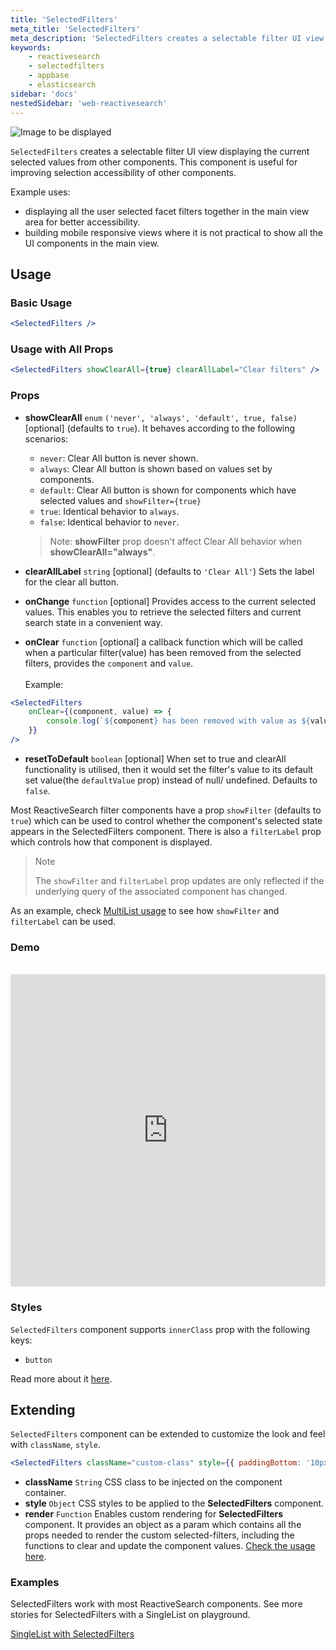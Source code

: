 ```yaml
---
title: 'SelectedFilters'
meta_title: 'SelectedFilters'
meta_description: 'SelectedFilters creates a selectable filter UI view displaying the current selected values from other components.'
keywords:
    - reactivesearch
    - selectedfilters
    - appbase
    - elasticsearch
sidebar: 'docs'
nestedSidebar: 'web-reactivesearch'
---
```


![Image to be displayed](https://i.imgur.com/6GqSVW2.png)

`SelectedFilters` creates a selectable filter UI view displaying the current selected values from other components. This component is useful for improving selection accessibility of other components.

Example uses:

-   displaying all the user selected facet filters together in the main view area for better accessibility.
-   building mobile responsive views where it is not practical to show all the UI components in the main view.

## Usage

### Basic Usage

```jsx
<SelectedFilters />
```

### Usage with All Props

```jsx
<SelectedFilters showClearAll={true} clearAllLabel="Clear filters" />
```

### Props

-   **showClearAll** `enum` `('never', 'always', 'default', true, false)` [optional] (defaults to `true`).
    It behaves according to the following scenarios: <br />
    - `never`: Clear All button is never shown.
    - `always`: Clear All button is shown based on values set by components.
    - `default`: Clear All button is shown for components which have selected values and `showFilter={true}`
    - `true`: Identical behavior to `always`.
    - `false`: Identical behavior to `never`.

    > Note: **showFilter** prop doesn't affect Clear All behavior when **showClearAll="always"**.
-   **clearAllLabel** `string` [optional] (defaults to `'Clear All'`)
    Sets the label for the clear all button.
-   **onChange** `function` [optional]
    Provides access to the current selected values. This enables you to retrieve the selected filters and current search state in a convenient way.
-   **onClear** `function` [optional]
    a callback function which will be called when a particular filter(value) has been removed from the selected filters, provides the `component` and `value`. <br/><br/>
    Example:

```jsx
<SelectedFilters
	onClear={(component, value) => {
		console.log(`${component} has been removed with value as ${value}`);
	}}
/>
```
-   **resetToDefault** `boolean` [optional]
    When set to true and clearAll functionality is utilised, then it would set the filter's value to its default set value(the `defaultValue` prop) instead of null/ undefined. 
    Defaults to `false`.
    
Most ReactiveSearch filter components have a prop `showFilter` (defaults to `true`) which can be used to control whether the component's selected state appears in the SelectedFilters component. There is also a `filterLabel` prop which controls how that component is displayed.

> Note
>
> The `showFilter` and `filterLabel` prop updates are only reflected if the underlying query of the associated component has changed.

As an example, check [MultiList usage](/docs/reactivesearch/v3/list/multilist/#usage) to see how `showFilter` and `filterLabel` can be used.

### Demo

<br />

<iframe src="https://codesandbox.io/embed/github/appbaseio/reactivesearch/tree/dev/packages/web/examples/SelectedFilters" style="width:100%; height:500px; border:0; border-radius: 4px; overflow:hidden;" sandbox="allow-modals allow-forms allow-popups allow-scripts allow-same-origin"></iframe>

### Styles

`SelectedFilters` component supports `innerClass` prop with the following keys:

-   `button`

Read more about it [here](/docs/reactivesearch/v3/theming/classnameinjection/).

## Extending

`SelectedFilters` component can be extended to customize the look and feel with `className`, `style`.

```jsx
<SelectedFilters className="custom-class" style={{ paddingBottom: '10px' }} />
```

-   **className** `String`
    CSS class to be injected on the component container.
-   **style** `Object`
    CSS styles to be applied to the **SelectedFilters** component.
-   **render** `Function`
    Enables custom rendering for **SelectedFilters** component. It provides an object as a param which contains all the props needed to render the custom selected-filters, including the functions to clear and update the component values. [Check the usage here](https://github.com/appbaseio/reactivesearch/blob/dev/packages/web/examples/CustomSelectedFilters/src/index.js).

### Examples

SelectedFilters work with most ReactiveSearch components. See more stories for SelectedFilters with a SingleList on playground.

<a href="https://opensource.appbase.io/playground/?selectedKind=List%20components%2FSingleList" target="_blank">SingleList with SelectedFilters</a>

